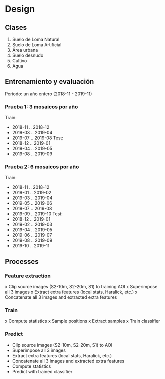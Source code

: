 # Design

## Clases

1. Suelo de Loma Natural
2. Suelo de Loma Artificial
3. Área urbana
4. Suelo desnudo
5. Cultivo
6. Agua

## Entrenamiento y evaluación

Período: un año entero (2018-11 - 2019-11)

### Prueba 1: 3 mosaicos por año

Train:
  * 2018-11 .. 2018-12
  * 2019-03 .. 2019-04
  * 2019-07 .. 2019-08
Test:
  * 2018-12 .. 2019-01
  * 2019-04 .. 2019-05
  * 2019-08 .. 2019-09

### Prueba 2: 6 mosaicos por año

Train:
  * 2018-11 .. 2018-12
  * 2019-01 .. 2019-02
  * 2019-03 .. 2019-04
  * 2019-05 .. 2019-06
  * 2019-07 .. 2019-08
  * 2019-09 .. 2019-10
Test:
  * 2018-12 .. 2019-01
  * 2019-02 .. 2019-03
  * 2019-04 .. 2019-05
  * 2019-06 .. 2019-07
  * 2019-08 .. 2019-09
  * 2019-10 .. 2019-11


## Processes

### Feature extraction

x Clip source images (S2-10m, S2-20m, S1) to training AOI
x Superimpose all 3 images
x Extract extra features (local stats, Haralick, etc.)
x Concatenate all 3 images and extracted extra features

### Train

x Compute statistics
x Sample positions
x Extract samples
x Train classifier

### Predict

- Clip source images (S2-10m, S2-20m, S1) to AOI
- Superimpose all 3 images
- Extract extra features (local stats, Haralick, etc.)
- Concatenate all 3 images and extracted extra features
- Compute statistics
- Predict with trained classifier

